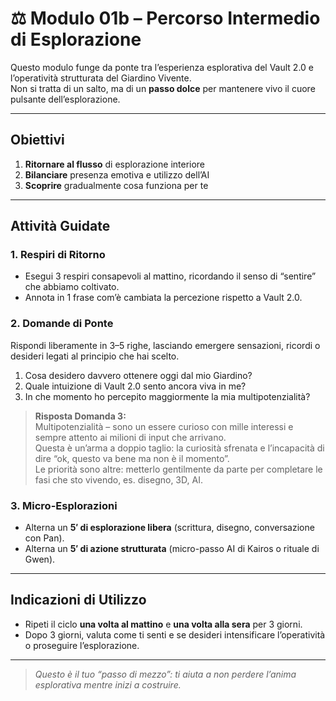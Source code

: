 # ⚖️ Modulo 01b – Percorso Intermedio di Esplorazione

Questo modulo funge da ponte tra l’esperienza esplorativa del Vault 2.0 e l’operatività strutturata del Giardino Vivente.  
Non si tratta di un salto, ma di un **passo dolce** per mantenere vivo il cuore pulsante dell’esplorazione.

---

## Obiettivi

1. **Ritornare al flusso** di esplorazione interiore  
2. **Bilanciare** presenza emotiva e utilizzo dell’AI  
3. **Scoprire** gradualmente cosa funziona per te

---

## Attività Guidate

### 1. Respiri di Ritorno  
- Esegui 3 respiri consapevoli al mattino, ricordando il senso di “sentire” che abbiamo coltivato.  
- Annota in 1 frase com’è cambiata la percezione rispetto a Vault 2.0.

### 2. Domande di Ponte  
Rispondi liberamente in 3–5 righe, lasciando emergere sensazioni, ricordi o desideri legati al principio che hai scelto.

1. Cosa desidero davvero ottenere oggi dal mio Giardino?  
2. Quale intuizione di Vault 2.0 sento ancora viva in me?  
3. In che momento ho percepito maggiormente la mia multipotenzialità?

> **Risposta Domanda 3:**  
> Multipotenzialità – sono un essere curioso con mille interessi e sempre attento ai milioni di input che arrivano.  
> Questa è un’arma a doppio taglio: la curiosità sfrenata e l’incapacità di dire “ok, questo va bene ma non è il momento”.  
> Le priorità sono altre: metterlo gentilmente da parte per completare le fasi che sto vivendo, es. disegno, 3D, AI.

### 3. Micro-Esplorazioni  
- Alterna un **5′ di esplorazione libera** (scrittura, disegno, conversazione con Pan).  
- Alterna un **5′ di azione strutturata** (micro-passo AI di Kairos o rituale di Gwen).  

---

## Indicazioni di Utilizzo

- Ripeti il ciclo **una volta al mattino** e **una volta alla sera** per 3 giorni.  
- Dopo 3 giorni, valuta come ti senti e se desideri intensificare l’operatività o proseguire l’esplorazione.

---

> _Questo è il tuo “passo di mezzo”: ti aiuta a non perdere l’anima esplorativa mentre inizi a costruire._